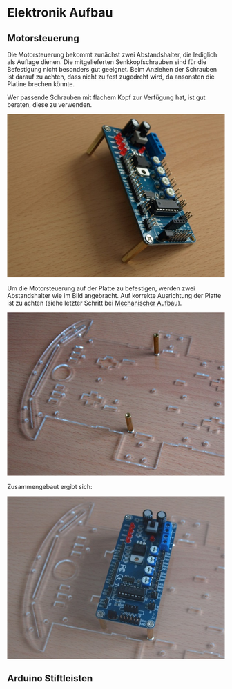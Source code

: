 # Elektronik Aufbau

## Motorsteuerung

Die Motorsteuerung bekommt zunächst zwei Abstandshalter, die lediglich als Auflage dienen. Die mitgelieferten Senkkopfschrauben sind für die Befestigung nicht besonders gut geeignet. Beim Anziehen der Schrauben ist darauf zu achten, dass nicht zu fest zugedreht wird, da ansonsten die Platine brechen könnte.

Wer passende Schrauben mit flachem Kopf zur Verfügung hat, ist gut beraten, diese zu verwenden.

![Motorsteuerung Auflage](./Elektronik/Motorsteuerung-Auflage.jpg)

Um die Motorsteuerung auf der Platte zu befestigen, werden zwei Abstandshalter wie im Bild angebracht. Auf korrekte Ausrichtung der Platte ist zu achten (siehe letzter Schritt bei [Mechanischer Aufbau](Mechanischer%20Aufbau.md)).

![Motorsteuerung Befestigung](./Elektronik/Motorsteuerung-Halterung.jpg)

Zusammengebaut ergibt sich:

![Motorsteuerung komplett montiert](./Elektronik/Motorsteuerung-komplett.jpg)

## Arduino Stiftleisten
